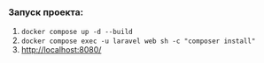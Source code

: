 ### Запуск проекта:

1. `docker compose up -d --build`
2. `docker compose exec -u laravel web sh -c "composer install"`
3. [http://localhost:8080/](http://localhost:8080/)